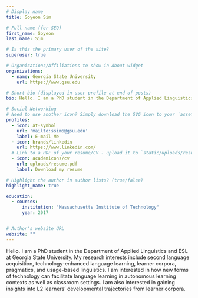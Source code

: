 ```yaml
---
# Display name
title: Soyeon Sim

# Full name (for SEO)
first_name: Soyeon
last_name: Sim

# Is this the primary user of the site?
superuser: true

# Organizations/Affiliations to show in About widget
organizations:
  - name: Georgia State University
    url: https://www.gsu.edu

# Short bio (displayed in user profile at end of posts)
bio: Hello. I am a PhD student in the Department of Applied Linguistics and ESL at Georgia State University. My research interests include second language acquisition, technology-enhanced language learning, learner corpora, pragmatics, and usage-based linguistics. I am interested in how new forms of technology can facilitate language learning in autonomous learning contexts as well as classroom settings. I am also interested in gaining insights into L2 learners’ developmental trajectories from learner corpora.

# Social Networking
# Need to use another icon? Simply download the SVG icon to your `assets/media/icons/` folder.
profiles:
  - icon: at-symbol
    url: 'mailto:ssim6@gsu.edu'
    label: E-mail Me
  - icon: brands/linkedin
    url: https://www.linkedin.com/
  # Link to a PDF of your resume/CV - upload it to `static/uploads/resume.pdf`
  - icon: academicons/cv
    url: uploads/resume.pdf
    label: Download my resume

# Highlight the author in author lists? (true/false)
highlight_name: true

education:
  - courses:
      institution: "Massachusetts Institute of Technology"
      year: 2017


# Author's website URL
website: ""
---
```


Hello. I am a PhD student in the Department of Applied Linguistics and ESL at Georgia State University. My research interests include second language acquisition, technology-enhanced language learning, learner corpora, pragmatics, and usage-based linguistics. I am interested in how new forms of technology can facilitate language learning in autonomous learning contexts as well as classroom settings. I am also interested in gaining insights into L2 learners’ developmental trajectories from learner corpora.
